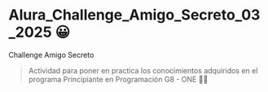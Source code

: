 # Alura_Challenge_Amigo_Secreto_03_2025 :grinning:
Challenge Amigo Secreto

>Actividad para poner en practica los conocimientos adquiridos en el programa Principiante en Programación G8 - ONE :man_student:
